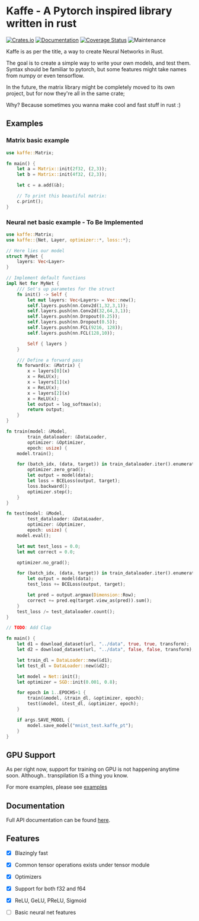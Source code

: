 # Kaffe - A Pytorch inspired library written in rust 

[![Crates.io](https://img.shields.io/crates/v/kaffe.svg)](https://crates.io/crates/kaffe)
[![Documentation](https://docs.rs/kaffe/badge.svg)](https://docs.rs/kaffe/)
[![Coverage Status](https://codecov.io/gh/Jafagervik/kaffe/branch/master/graph/badge.svg)](https://codecov.io/gh/Jafagervik/kaffe)
![Maintenance](https://img.shields.io/badge/maintenance-experimental-blue.svg)

Kaffe is as per the title, a way to create Neural Networks in Rust.

The goal is to create a simple way to write your own models, and test them.
Syntax should be familiar to pytorch, but some features might take 
names from numpy or even tensorflow.

In the future, the matrix library might be completely moved to its
own project, but for now they're all in the same crate;

Why? Because sometimes you wanna make cool and fast stuff in rust :)


## Examples

### Matrix basic example 

```rust 
use kaffe::Matrix;

fn main() {
    let a = Matrix::init(2f32, (2,3));
    let b = Matrix::init(4f32, (2,3));

    let c = a.add(&b);

    // To print this beautiful matrix:
    c.print();
}
```

### Neural net basic example - To Be Implemented
```rust
use kaffe::Matrix;
use kaffe::{Net, Layer, optimizer::*, loss::*};

// Here lies our model 
struct MyNet {
    layers: Vec<Layer>
}

// Implement default functions
impl Net for MyNet {
    /// Set's up parametes for the struct 
    fn init() -> Self {
        let mut layers: Vec<Layers> = Vec::new();
        self.layers.push(nn.Conv2d(1,32,3,1));
        self.layers.push(nn.Conv2d(32,64,3,1));
        self.layers.push(nn.Dropout(0.25));
        self.layers.push(nn.Dropout(0.5));
        self.layers.push(nn.FCL(9216, 128));
        self.layers.push(nn.FCL(128,10));

        Self { layers }
    }

    /// Define a forward pass 
    fn forward(x: &Matrix) {
        x = layers[0](x)
        x = ReLU(x);
        x = layers[1](x)
        x = ReLU(x);
        x = layers[2](x)
        x = ReLU(x);
        let output = log_softmax(x);
        return output;
    }
}

fn train(model: &Model, 
        train_dataloader: &DataLoader, 
        optimizer: &Optimizer, 
        epoch: usize) {
    model.train();

    for (batch_idx, (data, target)) in train_dataloader.iter().enumerate() {
        optimizer.zero_grad();
        let output = model(data);
        let loss = BCELoss(output, target);
        loss.backward();
        optimizer.step();
    }
}

fn test(model: &Model, 
        test_dataloader: &DataLoader, 
        optimizer: &Optimizer, 
        epoch: usize) {
    model.eval();

    let mut test_loss = 0.0;
    let mut correct = 0.0;

    optimizer.no_grad();

    for (batch_idx, (data, target)) in train_dataloader.iter().enumerate() {
        let output = model(data);
        test_loss += BCELoss(output, target);

        let pred = output.argmax(Dimension::Row);
        correct += pred.eq(target.view_as(pred)).sum();
    }
    test_loss /= test_dataloader.count();
}

// TODO: Add Clap

fn main() {
    let d1 = download_dataset(url, "../data", true, true, transform);
    let d2 = download_dataset(url, "../data", false, false, transform);

    let train_dl = DataLoader::new(&d1);
    let test_dl = DataLoader::new(&d2);

    let model = Net::init();
    let optimizer = SGD::init(0.001, 0.8);

    for epoch in 1..EPOCHS+1 {
        train(&model, &train_dl, &optimizer, epoch);
        test(&model, &test_dl, &optimizer, epoch);
    }

    if args.SAVE_MODEL {
        model.save_model("mnist_test.kaffe_pt");        
    }
}
```

## GPU Support 

As per right now, support for training on GPU is not happening anytime soon.
Although.. transpilation IS a thing you know.

For more examples, please see [examples](./examples/)

## Documentation
Full API documentation can be found [here](https://docs.rs/kaffe/latest/kaffe/).

## Features 
- [X] Blazingly fast
- [X] Common tensor operations exists under tensor  module
- [X] Optimizers 
- [X] Support for both f32 and f64 
- [X] ReLU, GeLU, PReLU, Sigmoid 
- [ ] Basic neural net features

